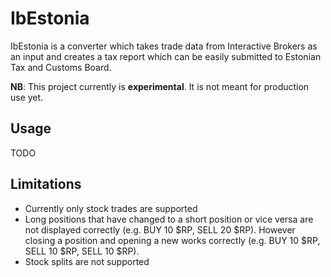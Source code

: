 # IbEstonia

IbEstonia is a converter which takes trade data from Interactive Brokers as an input and creates a tax report which can be easily submitted to Estonian Tax and Customs Board.

**NB**: This project currently is **experimental**. It is not meant for production use yet.

## Usage

TODO

## Limitations

* Currently only stock trades are supported
* Long positions that have changed to a short position or vice versa are not displayed correctly (e.g. BUY 10 $RP, SELL 20 $RP). However closing a position and opening a new works correctly (e.g. BUY 10 $RP, SELL 10 $RP, SELL 10 $RP).
* Stock splits are not supported
